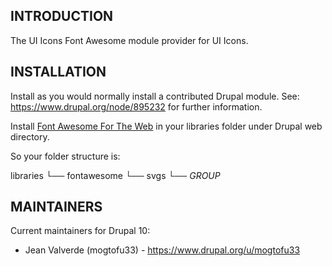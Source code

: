 ## INTRODUCTION

The UI Icons Font Awesome module provider for UI Icons.

## INSTALLATION

Install as you would normally install a contributed Drupal module.
See: https://www.drupal.org/node/895232 for further information.

Install [Font Awesome For The Web](https://fontawesome.com/download) in your libraries folder under Drupal web directory.

So your folder structure is:

libraries
  └── fontawesome
      └── svgs
        └── _GROUP_

## MAINTAINERS

Current maintainers for Drupal 10:

- Jean Valverde (mogtofu33) - https://www.drupal.org/u/mogtofu33
